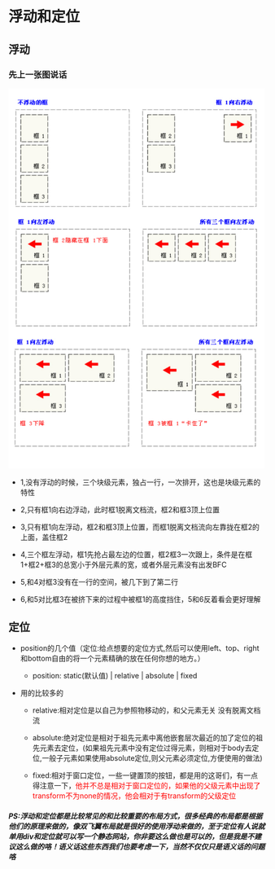# 浮动和定位

## 浮动

### 先上一张图说话

![浮动解释图](../.vuepress/public/img/float.jpg)

* 1,没有浮动的时候，三个块级元素，独占一行，一次排开，这也是块级元素的特性

* 2,只有框1向右边浮动，此时框1脱离文档流，框2和框3顶上位置

* 3,只有框1向左浮动，框2和框3顶上位置，而框1脱离文档流向左靠拢在框2的上面，盖住框2

* 4,三个框左浮动，框1先抢占最左边的位置，框2框3一次跟上，条件是在框1+框2+框3的总宽小于外层元素的宽，或者外层元素没有出发BFC

* 5,和4对框3没有在一行的空间，被几下到了第二行

* 6,和5对比框3在被挤下来的过程中被框1的高度挡住，5和6反着看会更好理解

## 定位

* position的几个值（定位:给点想要的定位方式,然后可以使用left、top、right和bottom自由的将一个元素精确的放在任何你想的地方。）

  - position: static(默认值) | relative | absolute | fixed

* 用的比较多的

  - relative:相对定位是以自己为参照物移动的，和父元素无关 没有脱离文档流

  - absolute:绝对定位是相对于祖先元素中离他嵌套层次最近的加了定位的祖先元素去定位，(如果祖先元素中没有定位过得元素，则相对于body去定位,一般子元素如果使用absolute定位,则父元素必须定位,方便使用的做法)

  - fixed:相对于窗口定位，一些一键置顶的按钮，都是用的这哥们，有一点得注意一下，<font color=red>他并不总是相对于窗口定位的，如果他的父级元素中出现了transform不为none的情况，他会相对于有transform的父级定位</font>
    
##### PS:浮动和定位都是比较常见的和比较重要的布局方式，很多经典的布局都是根据他们的原理来做的，像双飞翼布局就是很好的使用浮动来做的，至于定位有人说就单用div和定位就可以写一个静态网站，你非要这么做也是可以的，但是我是不建议这么做的咯！语义话这些东西我们也要考虑一下，当然不仅仅只是语义话的问题咯

<back-to-top />

<gitask />